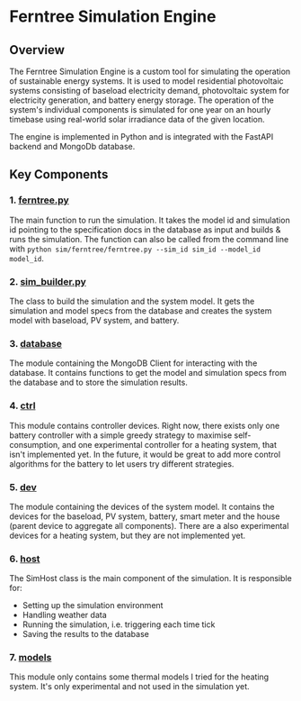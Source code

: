 # Ferntree Simulation Engine

## Overview

The Ferntree Simulation Engine is a custom tool for simulating the operation of sustainable energy systems. It is used to model residential photovoltaic systems consisting of baseload electricity demand, photovoltaic system for electricity generation, and battery energy storage. The operation of the system's individual components is simulated for one year on an hourly timebase using real-world solar irradiance data of the given location.

The engine is implemented in Python and is integrated with the FastAPI backend and MongoDb database.

## Key Components

### 1. [ferntree.py](./ferntree.py)

The main function to run the simulation. It takes the model id and simulation id pointing to the specification docs in the database as input and builds & runs the simulation. The function can also be called from the command line with `python sim/ferntree/ferntree.py --sim_id sim_id --model_id model_id`.

### 2. [sim_builder.py](./sim_builder.py)

The class to build the simulation and the system model. It gets the simulation and model specs from the database and creates the system model with baseload, PV system, and battery.

### 3. [database](./components/database/)

The module containing the MongoDB Client for interacting with the database. It contains functions to get the model and simulation specs from the database and to store the simulation results.

### 4. [ctrl](./components/ctrl/)

This module contains controller devices. Right now, there exists only one battery controller with a simple greedy strategy to maximise self-consumption, and one experimental controller for a heating system, that isn't implemented yet. In the future, it would be great to add more control algorithms for the battery to let users try different strategies.

### 5. [dev](./components/dev/)

The module containing the devices of the system model. It contains the devices for the baseload, PV system, battery, smart meter and the house (parent device to aggregate all components). There are a also experimental devices for a heating system, but they are not implemented yet.

### 6. [host](./components/host/)

The SimHost class is the main component of the simulation. It is responsible for:
- Setting up the simulation environment
- Handling weather data
- Running the simulation, i.e. triggering each time tick
- Saving the results to the database

### 7. [models](./components/models/)

This module only contains some thermal models I tried for the heating system. It's only experimental and not used in the simulation yet.
